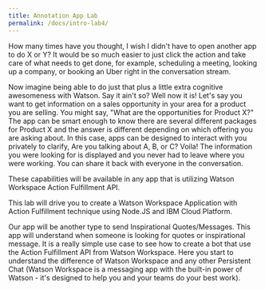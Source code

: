 ```yaml
---
title: Annotation App Lab
permalink: /docs/intro-lab4/
---
```


How many times have you thought, I wish I didn't have to open another app to do X or Y? It would be so much easier to just click the action and take care of what needs to get done, for example, scheduling a meeting, looking up a company, or booking an Uber right in the conversation stream.

<p/>

Now imagine being able to do just that plus a little extra cognitive awesomeness with Watson. Say it ain't so? Well now it is!  Let's say you want to get information on a sales opportunity in your area for a product you are selling. You might say, "What are the opportunities for Product X?" The app can be smart enough to know there are several different packages for Product X and the answer is different depending on which offering you are asking about. In this case, apps can be designed to interact with you privately to clarify, Are you talking about A, B, or C? Voila! The information you were looking for is displayed and you never had to leave where you were working. You can share it back with everyone in the conversation.

<p/>

These capabilities will be available in any app that is utilizing Watson Workspace Action Fulfillment API.

<p/>

This lab will drive you to create a Watson Workspace Application with Action Fulfillment technique using Node.JS and IBM Cloud Platform.

<p/>

Our app will be another type to send Inspirational Quotes/Messages. This app will understand when someone is looking for quotes or inspirational message. It is a really simple use case to see how to create a bot that use the Action Fulfillment API from Watson Workspace. Here you start to understand the difference of Watson Workspace and any other Persistent Chat (Watson Workspace is a messaging app with the built-in power of Watson - it's designed to help you and your teams do your best work).
